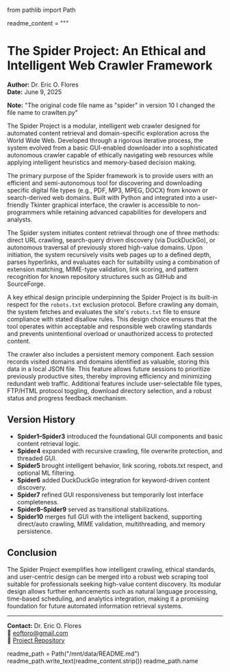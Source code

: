from pathlib import Path

readme_content = """
# The Spider Project: An Ethical and Intelligent Web Crawler Framework

**Author:** Dr. Eric O. Flores  
**Date:** June 9, 2025  

**Note:** "The original code file name as "spider" in version 10 I changed the file name to crawlten.py"

The Spider Project is a modular, intelligent web crawler designed for automated content retrieval and domain-specific exploration across the World Wide Web. Developed through a rigorous iterative process, the system evolved from a basic GUI-enabled downloader into a sophisticated autonomous crawler capable of ethically navigating web resources while applying intelligent heuristics and memory-based decision making.

The primary purpose of the Spider framework is to provide users with an efficient and semi-autonomous tool for discovering and downloading specific digital file types (e.g., PDF, MP3, MPEG, DOCX) from known or search-derived web domains. Built with Python and integrated into a user-friendly Tkinter graphical interface, the crawler is accessible to non-programmers while retaining advanced capabilities for developers and analysts.

The Spider system initiates content retrieval through one of three methods: direct URL crawling, search-query driven discovery (via DuckDuckGo), or autonomous traversal of previously stored high-value domains. Upon initiation, the system recursively visits web pages up to a defined depth, parses hyperlinks, and evaluates each for suitability using a combination of extension matching, MIME-type validation, link scoring, and pattern recognition for known repository structures such as GitHub and SourceForge.

A key ethical design principle underpinning the Spider Project is its built-in respect for the `robots.txt` exclusion protocol. Before crawling any domain, the system fetches and evaluates the site's `robots.txt` file to ensure compliance with stated disallow rules. This design choice ensures that the tool operates within acceptable and responsible web crawling standards and prevents unintentional overload or unauthorized access to protected content.

The crawler also includes a persistent memory component. Each session records visited domains and domains identified as valuable, storing this data in a local JSON file. This feature allows future sessions to prioritize previously productive sites, thereby improving efficiency and minimizing redundant web traffic. Additional features include user-selectable file types, FTP/HTML protocol toggling, download directory selection, and a robust status and progress feedback mechanism.

## Version History

- **Spider1–Spider3** introduced the foundational GUI components and basic content retrieval logic.
- **Spider4** expanded with recursive crawling, file overwrite protection, and threaded GUI.
- **Spider5** brought intelligent behavior, link scoring, robots.txt respect, and optional ML filtering.
- **Spider6** added DuckDuckGo integration for keyword-driven content discovery.
- **Spider7** refined GUI responsiveness but temporarily lost interface completeness.
- **Spider8–Spider9** served as transitional stabilizations.
- **Spider10** merges full GUI with the intelligent backend, supporting direct/auto crawling, MIME validation, multithreading, and memory persistence.

## Conclusion

The Spider Project exemplifies how intelligent crawling, ethical standards, and user-centric design can be merged into a robust web scraping tool suitable for professionals seeking high-value content discovery. Its modular design allows further enhancements such as natural language processing, time-based scheduling, and analytics integration, making it a promising foundation for future automated information retrieval systems.

---

**Contact:** Dr. Eric O. Flores  
📧 [eoftoro@gmail.com](mailto:eoftoro@gmail.com)  
📂 [Project Repository](https://github.com/drericflores/crawlten)

readme_path = Path("/mnt/data/README.md")
readme_path.write_text(readme_content.strip())
readme_path.name
